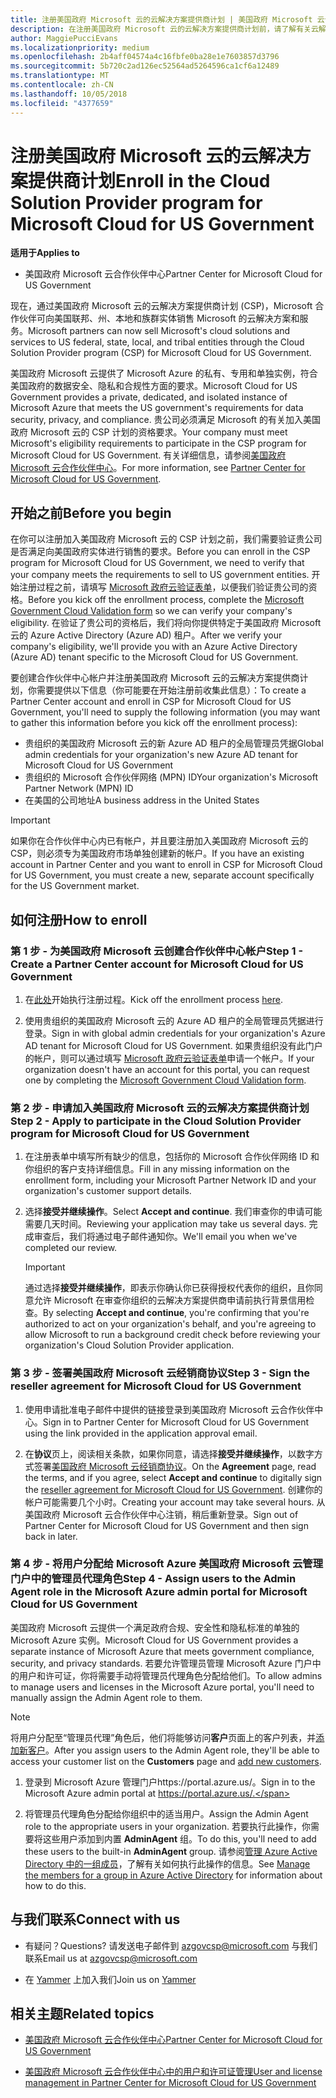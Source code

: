 ```yaml
---
title: 注册美国政府 Microsoft 云的云解决方案提供商计划 | 美国政府 Microsoft 云合作伙伴中心
description: 在注册美国政府 Microsoft 云的云解决方案提供商计划前，请了解有关云解决方案提供商计划要求的详细信息。
author: MaggiePucciEvans
ms.localizationpriority: medium
ms.openlocfilehash: 2b4aff04574a4c16fbfe0ba28e1e7603857d3796
ms.sourcegitcommit: 5b720c2ad126ec52564ad5264596ca1cf6a12489
ms.translationtype: MT
ms.contentlocale: zh-CN
ms.lasthandoff: 10/05/2018
ms.locfileid: "4377659"
---
```

# <a name="enroll-in-the-cloud-solution-provider-program-for-microsoft-cloud-for-us-government"></a><span data-ttu-id="6a46f-103">注册美国政府 Microsoft 云的云解决方案提供商计划</span><span class="sxs-lookup"><span data-stu-id="6a46f-103">Enroll in the Cloud Solution Provider program for Microsoft Cloud for US Government</span></span>

**<span data-ttu-id="6a46f-104">适用于</span><span class="sxs-lookup"><span data-stu-id="6a46f-104">Applies to</span></span>**

-  <span data-ttu-id="6a46f-105">美国政府 Microsoft 云合作伙伴中心</span><span class="sxs-lookup"><span data-stu-id="6a46f-105">Partner Center for Microsoft Cloud for US Government</span></span>

<span data-ttu-id="6a46f-106">现在，通过美国政府 Microsoft 云的云解决方案提供商计划 (CSP)，Microsoft 合作伙伴可向美国联邦、州、本地和族群实体销售 Microsoft 的云解决方案和服务。</span><span class="sxs-lookup"><span data-stu-id="6a46f-106">Microsoft partners can now sell Microsoft's cloud solutions and services to US federal, state, local, and tribal entities through the Cloud Solution Provider program (CSP) for Microsoft Cloud for US Government.</span></span> 

<span data-ttu-id="6a46f-107">美国政府 Microsoft 云提供了 Microsoft Azure 的私有、专用和单独实例，符合美国政府的数据安全、隐私和合规性方面的要求。</span><span class="sxs-lookup"><span data-stu-id="6a46f-107">Microsoft Cloud for US Government provides a private, dedicated, and isolated instance of Microsoft Azure that meets the US government's requirements for data security, privacy, and compliance.</span></span> <span data-ttu-id="6a46f-108">贵公司必须满足 Microsoft 的有关加入美国政府 Microsoft 云的 CSP 计划的资格要求。</span><span class="sxs-lookup"><span data-stu-id="6a46f-108">Your company must meet Microsoft's eligibility requirements to participate in the CSP program for Microsoft Cloud for US Government.</span></span> <span data-ttu-id="6a46f-109">有关详细信息，请参阅[美国政府 Microsoft 云合作伙伴中心](partner-center-for-microsoft-us-govt-cloud.md)。</span><span class="sxs-lookup"><span data-stu-id="6a46f-109">For more information, see [Partner Center for Microsoft Cloud for US Government](partner-center-for-microsoft-us-govt-cloud.md).</span></span>

## <a name="before-you-begin"></a><span data-ttu-id="6a46f-110">开始之前</span><span class="sxs-lookup"><span data-stu-id="6a46f-110">Before you begin</span></span>

<span data-ttu-id="6a46f-111">在你可以注册加入美国政府 Microsoft 云的 CSP 计划之前，我们需要验证贵公司是否满足向美国政府实体进行销售的要求。</span><span class="sxs-lookup"><span data-stu-id="6a46f-111">Before you can enroll in the CSP program for Microsoft Cloud for US Government, we need to verify that your company meets the requirements to sell to US government entities.</span></span> <span data-ttu-id="6a46f-112">开始注册过程之前，请填写 [Microsoft 政府云验证表单](http://azuregov.microsoft.com/csp)，以便我们验证贵公司的资格。</span><span class="sxs-lookup"><span data-stu-id="6a46f-112">Before you kick off the enrollment process, complete the [Microsoft Government Cloud Validation form](http://azuregov.microsoft.com/csp) so we can verify your company's eligibility.</span></span> <span data-ttu-id="6a46f-113">在验证了贵公司的资格后，我们将向你提供特定于美国政府 Microsoft 云的 Azure Active Directory (Azure AD) 租户。</span><span class="sxs-lookup"><span data-stu-id="6a46f-113">After we verify your company's eligibility, we'll provide you with an Azure Active Directory (Azure AD) tenant specific to the Microsoft Cloud for US Government.</span></span>  

<span data-ttu-id="6a46f-114">要创建合作伙伴中心帐户并注册美国政府 Microsoft 云的云解决方案提供商计划，你需要提供以下信息（你可能要在开始注册前收集此信息）：</span><span class="sxs-lookup"><span data-stu-id="6a46f-114">To create a Partner Center account and enroll in CSP for Microsoft Cloud for US Government, you'll need to supply the following information (you may want to gather this information before you kick off the enrollment process):</span></span>

-  <span data-ttu-id="6a46f-115">贵组织的美国政府 Microsoft 云的新 Azure AD 租户的全局管理员凭据</span><span class="sxs-lookup"><span data-stu-id="6a46f-115">Global admin credentials for your organization's new Azure AD tenant for Microsoft Cloud for US Government</span></span>
-  <span data-ttu-id="6a46f-116">贵组织的 Microsoft 合作伙伴网络 (MPN) ID</span><span class="sxs-lookup"><span data-stu-id="6a46f-116">Your organization's Microsoft Partner Network (MPN) ID</span></span> 
-  <span data-ttu-id="6a46f-117">在美国的公司地址</span><span class="sxs-lookup"><span data-stu-id="6a46f-117">A business address in the United States</span></span>

> [!IMPORTANT]  
> <span data-ttu-id="6a46f-118">如果你在合作伙伴中心内已有帐户，并且要注册加入美国政府 Microsoft 云的 CSP，则必须专为美国政府市场单独创建新的帐户。</span><span class="sxs-lookup"><span data-stu-id="6a46f-118">If you have an existing account in Partner Center and you want to enroll in CSP for Microsoft Cloud for US Government, you must create a new, separate account specifically for the US Government market.</span></span>

## <a name="how-to-enroll"></a><span data-ttu-id="6a46f-119">如何注册</span><span class="sxs-lookup"><span data-stu-id="6a46f-119">How to enroll</span></span> 

### <a name="step-1---create-a-partner-center-account-for-microsoft-cloud-for-us-government"></a><span data-ttu-id="6a46f-120">第 1 步 - 为美国政府 Microsoft 云创建合作伙伴中心帐户</span><span class="sxs-lookup"><span data-stu-id="6a46f-120">Step 1 - Create a Partner Center account for Microsoft Cloud for US Government</span></span>

1.  <span data-ttu-id="6a46f-121">在[此处](https://partnercenter.microsoft.com/register/resellerusgjoinnow)开始执行注册过程。</span><span class="sxs-lookup"><span data-stu-id="6a46f-121">Kick off the enrollment process [here](https://partnercenter.microsoft.com/register/resellerusgjoinnow).</span></span> 

2.  <span data-ttu-id="6a46f-122">使用贵组织的美国政府 Microsoft 云的 Azure AD 租户的全局管理员凭据进行登录。</span><span class="sxs-lookup"><span data-stu-id="6a46f-122">Sign in with global admin credentials for your organization's Azure AD tenant for Microsoft Cloud for US Government.</span></span> <span data-ttu-id="6a46f-123">如果贵组织没有此门户的帐户，则可以通过填写 [Microsoft 政府云验证表单](http://azuregov.microsoft.com/csp)申请一个帐户。</span><span class="sxs-lookup"><span data-stu-id="6a46f-123">If your organization doesn't have an account for this portal, you can request one by completing the [Microsoft Government Cloud Validation form](http://azuregov.microsoft.com/csp).</span></span>


### <a name="step-2---apply-to-participate-in-the-cloud-solution-provider-program-for-microsoft-cloud-for-us-government"></a><span data-ttu-id="6a46f-124">第 2 步 - 申请加入美国政府 Microsoft 云的云解决方案提供商计划</span><span class="sxs-lookup"><span data-stu-id="6a46f-124">Step 2 - Apply to participate in the Cloud Solution Provider program for Microsoft Cloud for US Government</span></span>

1.  <span data-ttu-id="6a46f-125">在注册表单中填写所有缺少的信息，包括你的 Microsoft 合作伙伴网络 ID 和你组织的客户支持详细信息。</span><span class="sxs-lookup"><span data-stu-id="6a46f-125">Fill in any missing information on the enrollment form, including your Microsoft Partner Network ID and your organization's customer support details.</span></span> 

2.  <span data-ttu-id="6a46f-126">选择**接受并继续操作**。</span><span class="sxs-lookup"><span data-stu-id="6a46f-126">Select **Accept and continue**.</span></span> <span data-ttu-id="6a46f-127">我们审查你的申请可能需要几天时间。</span><span class="sxs-lookup"><span data-stu-id="6a46f-127">Reviewing your application may take us several days.</span></span> <span data-ttu-id="6a46f-128">完成审查后，我们将通过电子邮件通知你。</span><span class="sxs-lookup"><span data-stu-id="6a46f-128">We'll email you when we've completed our review.</span></span>

    > [!IMPORTANT]  
    > <span data-ttu-id="6a46f-129">通过选择**接受并继续操作**，即表示你确认你已获得授权代表你的组织，且你同意允许 Microsoft 在审查你组织的云解决方案提供商申请前执行背景信用检查。</span><span class="sxs-lookup"><span data-stu-id="6a46f-129">By selecting **Accept and continue**, you're confirming that you're authorized to act on your organization's behalf, and you're agreeing to allow Microsoft to run a background credit check before reviewing your organization's Cloud Solution Provider application.</span></span>


### <a name="step-3---sign-the-reseller-agreement-for-microsoft-cloud-for-us-government"></a><span data-ttu-id="6a46f-130">第 3 步 - 签署美国政府 Microsoft 云经销商协议</span><span class="sxs-lookup"><span data-stu-id="6a46f-130">Step 3 - Sign the reseller agreement for Microsoft Cloud for US Government</span></span>

1. <span data-ttu-id="6a46f-131">使用申请批准电子邮件中提供的链接登录到美国政府 Microsoft 云合作伙伴中心。</span><span class="sxs-lookup"><span data-stu-id="6a46f-131">Sign in to Partner Center for Microsoft Cloud for US Government using the link provided in the application approval email.</span></span> 

2. <span data-ttu-id="6a46f-132">在**协议**页上，阅读相关条款，如果你同意，请选择**接受并继续操作**，以数字方式签署[美国政府 Microsoft 云经销商协议](https://go.microsoft.com/fwlink/p/?linkid=843364)。</span><span class="sxs-lookup"><span data-stu-id="6a46f-132">On the **Agreement** page, read the terms, and if you agree, select **Accept and continue** to digitally sign the [reseller agreement for Microsoft Cloud for US Government](https://go.microsoft.com/fwlink/p/?linkid=843364).</span></span> <span data-ttu-id="6a46f-133">创建你的帐户可能需要几个小时。</span><span class="sxs-lookup"><span data-stu-id="6a46f-133">Creating your account may take several hours.</span></span> <span data-ttu-id="6a46f-134">从美国政府 Microsoft 云合作伙伴中心注销，稍后重新登录。</span><span class="sxs-lookup"><span data-stu-id="6a46f-134">Sign out of Partner Center for Microsoft Cloud for US Government and then sign back in later.</span></span>


### <a name="step-4---assign-users-to-the-admin-agent-role-in-the-microsoft-azure-admin-portal-for-microsoft-cloud-for-us-government"></a><span data-ttu-id="6a46f-135">第 4 步 - 将用户分配给 Microsoft Azure 美国政府 Microsoft 云管理门户中的管理员代理角色</span><span class="sxs-lookup"><span data-stu-id="6a46f-135">Step 4 - Assign users to the Admin Agent role in the Microsoft Azure admin portal for Microsoft Cloud for US Government</span></span>

<span data-ttu-id="6a46f-136">美国政府 Microsoft 云提供一个满足政府合规、安全性和隐私标准的单独的 Microsoft Azure 实例。</span><span class="sxs-lookup"><span data-stu-id="6a46f-136">Microsoft Cloud for US Government provides a separate instance of Microsoft Azure that meets government compliance, security, and privacy standards.</span></span> <span data-ttu-id="6a46f-137">若要允许管理员管理 Microsoft Azure 门户中的用户和许可证，你将需要手动将管理员代理角色分配给他们。</span><span class="sxs-lookup"><span data-stu-id="6a46f-137">To allow admins to manage users and licenses in the Microsoft Azure portal, you'll need to manually assign the Admin Agent role to them.</span></span>

> [!NOTE]  
> <span data-ttu-id="6a46f-138">将用户分配至“管理员代理”角色后，他们将能够访问**客户**页面上的客户列表，并[添加新客户](add-a-new-customer.md)。</span><span class="sxs-lookup"><span data-stu-id="6a46f-138">After you assign users to the Admin Agent role, they'll be able to access your customer list on the **Customers** page and [add new customers](add-a-new-customer.md).</span></span>   

1.  <span data-ttu-id="6a46f-139">登录到 Microsoft Azure 管理门户https://portal.azure.us/。</span><span class="sxs-lookup"><span data-stu-id="6a46f-139">Sign in to the Microsoft Azure admin portal at https://portal.azure.us/.</span></span>

2.  <span data-ttu-id="6a46f-140">将管理员代理角色分配给你组织中的适当用户。</span><span class="sxs-lookup"><span data-stu-id="6a46f-140">Assign the Admin Agent role to the appropriate users in your organization.</span></span> <span data-ttu-id="6a46f-141">若要执行此操作，你需要将这些用户添加到内置 **AdminAgent** 组。</span><span class="sxs-lookup"><span data-stu-id="6a46f-141">To do this, you'll need to add these users to the built-in **AdminAgent** group.</span></span> <span data-ttu-id="6a46f-142">请参阅[管理 Azure Active Directory 中的一组成员](https://docs.microsoft.com/azure/active-directory/active-directory-groups-members-azure-portal)，了解有关如何执行此操作的信息。</span><span class="sxs-lookup"><span data-stu-id="6a46f-142">See [Manage the members for a group in Azure Active Directory](https://docs.microsoft.com/azure/active-directory/active-directory-groups-members-azure-portal) for information about how to do this.</span></span>
 
## <a name="connect-with-us"></a><span data-ttu-id="6a46f-143">与我们联系</span><span class="sxs-lookup"><span data-stu-id="6a46f-143">Connect with us</span></span>

- <span data-ttu-id="6a46f-144">有疑问？</span><span class="sxs-lookup"><span data-stu-id="6a46f-144">Questions?</span></span> <span data-ttu-id="6a46f-145">请发送电子邮件到 azgovcsp@microsoft.com 与我们联系</span><span class="sxs-lookup"><span data-stu-id="6a46f-145">Email us at azgovcsp@microsoft.com</span></span>

- <span data-ttu-id="6a46f-146">在 [Yammer](https://www.yammer.com/cloudpartnercommunity/#/threads/inGroup?type=in_group&feedId=11509777&view=all) 上加入我们</span><span class="sxs-lookup"><span data-stu-id="6a46f-146">Join us on [Yammer](https://www.yammer.com/cloudpartnercommunity/#/threads/inGroup?type=in_group&feedId=11509777&view=all)</span></span> 

## <a name="related-topics"></a><span data-ttu-id="6a46f-147">相关主题</span><span class="sxs-lookup"><span data-stu-id="6a46f-147">Related topics</span></span>

-  [<span data-ttu-id="6a46f-148">美国政府 Microsoft 云合作伙伴中心</span><span class="sxs-lookup"><span data-stu-id="6a46f-148">Partner Center for Microsoft Cloud for US Government</span></span>](partner-center-for-microsoft-us-govt-cloud.md)

-  [<span data-ttu-id="6a46f-149">美国政府 Microsoft 云合作伙伴中心中的用户和许可证管理</span><span class="sxs-lookup"><span data-stu-id="6a46f-149">User and license management in Partner Center for Microsoft Cloud for US Government</span></span>](user-management-in-partner-center-for-microsoft-us-govt-cloud.md)


